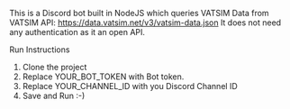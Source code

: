 This is a Discord bot built in NodeJS which queries VATSIM Data from VATSIM API: https://data.vatsim.net/v3/vatsim-data.json
It does not need any authentication as it an open API.

Run Instructions

1. Clone the project
2. Replace YOUR_BOT_TOKEN with Bot token.
3. Replace YOUR_CHANNEL_ID with you Discord Channel ID
4. Save and Run :-)

